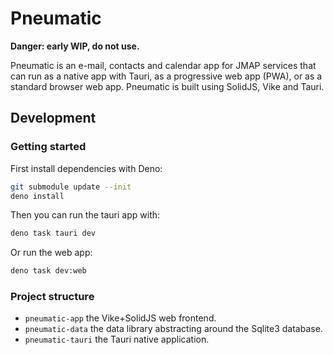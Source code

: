 # Pneumatic

**Danger: early WIP, do not use.**

Pneumatic is an e-mail, contacts and calendar app for JMAP services that can run as a native app with Tauri, as a progressive web app (PWA), or as a standard browser web app. Pneumatic is built using SolidJS, Vike and Tauri.

## Development

### Getting started

First install dependencies with Deno:

```bash
git submodule update --init
deno install
```

Then you can run the tauri app with:

```bash
deno task tauri dev
```

Or run the web app:

```bash
deno task dev:web
```

### Project structure

* `pneumatic-app` the Vike+SolidJS web frontend.
* `pneumatic-data` the data library abstracting around the Sqlite3 database.
* `pneumatic-tauri` the Tauri native application.

